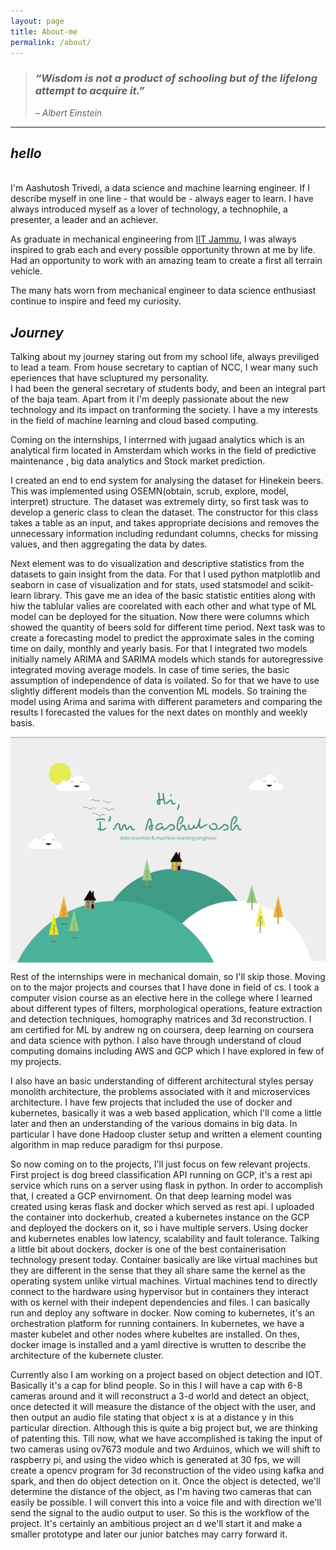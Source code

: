 ```yaml
---
layout: page
title: About-me
permalink: /about/
---
```

<!-- ![alt text](images/author.jpg) -->


> ### *“Wisdom is not a product of schooling but of the lifelong attempt to acquire it.”*
> *– Albert Einstein*
---

## *hello*
<br>
I'm Aashutosh Trivedi, a data science and machine learning engineer.
If I describe myself in one line - that would be - always eager to learn. I have always introduced myself as a lover of technology, a technophile, a presenter, a leader and an achiever.

As graduate in mechanical engineering from [IIT Jammu](iitjammu.ac.in), I was always inspired to grab each and every possible opportunity thrown at me by life. Had an opportunity to work with an amazing team to create a first all terrain vehicle.  

The many hats worn from mechanical engineer to data science enthusiast continue to inspire and feed my curiosity.




## *Journey*

Talking about my journey staring out from my school life, always previliged to lead a team. From house secretary to captian of NCC, I wear many such eperiences that have scluptured my personality.  
I had been the general secretary of students body, and been an integral part of the baja team. Apart from it I'm deeply passionate about the new technology and its impact on tranforming the society. I have a my interests in the field of machine learning and cloud based computing.

Coming on the internships, I interrned with jugaad analytics which is an analytical firm located in Amsterdam which works in the field of predictive maintenance , big data analytics and Stock market prediction.

I created an end to end system for analysing the dataset for Hinekein beers. This was implemented using OSEMN(obtain, scrub, explore, model, interpret) structure. The dataset was extremely dirty, so first task was to develop a generic class to clean the dataset. The constructor for this class takes a table as an input, and takes appropriate decisions and removes the unnecessary information including redundant columns, checks for missing values, and then aggregating the data by dates.

Next element was to do visualization and descriptive statistics from the datasets to gain insight from the data. For that I used python matplotlib and seaborn in case of visualization and for stats, used statsmodel and scikit-learn library.
This gave me an idea of the basic statistic entities along with hiw the tablular valies are coorelated with each other and what type of ML model can be deployed for the situation.
Now there were columns which showed the quantity of beers sold for different time period. Next task was to create a forecasting model to predict the approximate sales in the coming time on daily, monthly and yearly basis. For that I integrated two models initially namely ARIMA and SARIMA models which stands for autoregressive integrated moving average models. In case of time series, the basic assumption of independence of data is voilated. So for that we have to use slightly different models than the convention ML models.
So training the model using Arima and sarima with different parameters and comparing the results I forecasted the values for the next dates on monthly and weekly basis.

<img align ="center" src = "/images/me.png">

Rest of the internships were in mechanical domain, so I'll skip those. Moving on to the major projects and courses that I have done in field of cs.
I took a computer vision course as an elective here in the college where I learned about different types of filters, morphological operations, feature extraction and detection techniques, homography matrices and 3d reconstruction. I am certified for ML by andrew ng on coursera, deep learning on coursera and data science with python. I also have through understand of cloud computing domains including AWS and GCP which I have explored in few of my projects.

I also have an basic understanding of different architectural styles persay monolith architecture, the problems associated with it and microservices architecture. I have few projects that included the use of docker and kubernetes, basically it was a web based application, which I'll come a little later and then an understanding of the various domains in big data. In particular I have done Hadoop cluster setup and written a element counting algorithm in map reduce paradigm for thsi purpose.

So now coming on to the projects, I'll just focus on few relevant projects.
First project is dog breed classification API running on GCP, it's a rest api service which runs on a server using flask in python. In order to accomplish that, I created a GCP envirnoment. On that deep learning model was created using keras flask and docker which served as rest api. I uploaded the container into dockerhub, created a kubernetes instance on the GCP and deployed the dockers on it, so i have multiple servers. Using docker and kubernetes enables low latency, scalability and fault tolerance.
Talking a little bit about dockers, docker is one of the best containerisation technology present today. Container basically are like virtual machines but they are different in the sense that they all share same the kernel as the operating system unlike virtual machines. Virtual machines tend to directly connect to the hardware using hypervisor but in containers they interact with os kernel with their indepent dependencies and files. I can basically run and deploy any software in docker. Now coming to kubernetes, it's an orchestration platform for running containers. In kubernetes, we have a master kubelet and other nodes where kubeltes are installed. On thes, docker image is installed and a yaml directive is wrutten to describe the architecture of the kubernete cluster.

Currently also I am working on a project based on object detection and IOT. Basically it's a cap for blind people. So in this I will have a cap with 6-8 cameras around and it will reconstruct a 3-d world and detect an object, once detected it will measure the distance of the object with the user, and then output an audio file stating that object x is at a distance y in this particular direction. Although this is quite a big project but, we are thinking of patenting this. Till now, what we have accomplished is taking the input of two cameras using ov7673 module and two Arduinos, which we will shift to raspberry pi, and using the video which is generated at 30 fps, we will create a opencv program for 3d reconstruction of the video using kafka and spark, and then do object detection on it. Once the object is detected, we'll determine the distance of the object, as I'm having two cameras that can easily be possible. I will convert this into a voice file and with direction we'll send the signal to the audio output to user. So this is the workflow of the project. It's certainly an ambitious project an d we'll start it and make a smaller prototype and later our junior batches may carry forward it.
